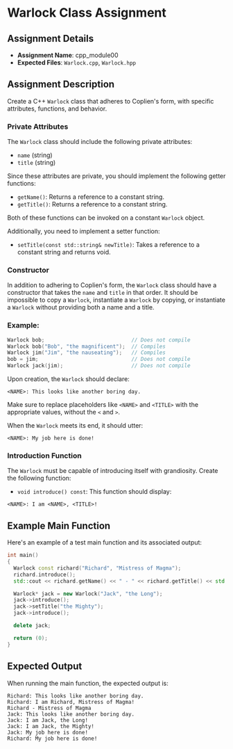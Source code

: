 # Warlock Class Assignment

## Assignment Details

- **Assignment Name**: cpp_module00
- **Expected Files**: `Warlock.cpp`, `Warlock.hpp`

## Assignment Description

Create a C++ `Warlock` class that adheres to Coplien's form, with specific attributes, functions, and behavior.

### Private Attributes

The `Warlock` class should include the following private attributes:

- `name` (string)
- `title` (string)

Since these attributes are private, you should implement the following getter functions:

- `getName()`: Returns a reference to a constant string.
- `getTitle()`: Returns a reference to a constant string.

Both of these functions can be invoked on a constant `Warlock` object.

Additionally, you need to implement a setter function:

- `setTitle(const std::string& newTitle)`: Takes a reference to a constant string and returns void.

### Constructor

In addition to adhering to Coplien's form, the `Warlock` class should have a constructor that takes the `name` and `title` in that order. It should be impossible to copy a `Warlock`, instantiate a `Warlock` by copying, or instantiate a `Warlock` without providing both a name and a title.

### Example:

```cpp
Warlock bob;                            // Does not compile
Warlock bob("Bob", "the magnificent");  // Compiles
Warlock jim("Jim", "the nauseating");   // Compiles
bob = jim;                              // Does not compile
Warlock jack(jim);                      // Does not compile
```

Upon creation, the `Warlock` should declare:

```
<NAME>: This looks like another boring day.
```

Make sure to replace placeholders like `<NAME>` and `<TITLE>` with the appropriate values, without the `<` and `>`.

When the `Warlock` meets its end, it should utter:

```
<NAME>: My job here is done!
```

### Introduction Function

The `Warlock` must be capable of introducing itself with grandiosity. Create the following function:

- `void introduce() const`: This function should display:

```
<NAME>: I am <NAME>, <TITLE>!
```

## Example Main Function

Here's an example of a test main function and its associated output:

```cpp
int main()
{
  Warlock const richard("Richard", "Mistress of Magma");
  richard.introduce();
  std::cout << richard.getName() << " - " << richard.getTitle() << std::endl;

  Warlock* jack = new Warlock("Jack", "the Long");
  jack->introduce();
  jack->setTitle("the Mighty");
  jack->introduce();

  delete jack;

  return (0);
}
```

## Expected Output

When running the main function, the expected output is:

```
Richard: This looks like another boring day.
Richard: I am Richard, Mistress of Magma!
Richard - Mistress of Magma
Jack: This looks like another boring day.
Jack: I am Jack, the Long!
Jack: I am Jack, the Mighty!
Jack: My job here is done!
Richard: My job here is done!
```
